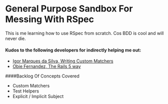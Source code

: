 # General Purpose Sandbox For Messing With RSpec

This is me learning how to use RSpec from scratch.
Cos BDD is cool and will never die.

#### Kudos to the following developers for indirectly helping me out:

* [Igor Marques da Silva, Writing Custom Matchers](https://medium.com/@igor_marques/writing-custom-matchers-15bd3d866079)
* [Obie Fernandez, The Rails 5 way](https://www.amazon.ca/Rails-5-Way-4th/dp/0134657675)

####Backlog Of Concepts Covered
* Custom Matchers
* Test Helpers
* Explicit / Implicit Subject
